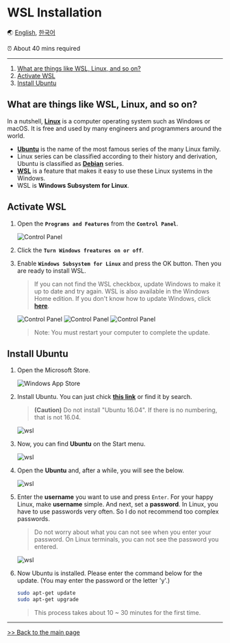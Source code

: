 # WSL Installation

🌏 [English](WSL.md), [한국어](WSL.kr.md)

⏰ About 40 mins required

---

1. [What are things like WSL, Linux, and so on?](#What-are-things-like-WSL-Linux-and-so-on)
1. [Activate WSL](#Activate-WSL)
1. [Install Ubuntu](#Install-Ubuntu)

## What are things like WSL, Linux, and so on?

In a nutshell, [**Linux**](https://en.wikipedia.org/wiki/Linux) is a computer operating system such as Windows or macOS. It is free and used by many engineers and programmers around the world.

- [**Ubuntu**](https://en.wikipedia.org/wiki/Ubuntu) is the name of the most famous series of the many Linux family.
- Linux series can be classified according to their history and derivation, Ubuntu is classified as [**Debian**](https://en.wikipedia.org/wiki/Debian) series.
- [**WSL**](https://docs.microsoft.com/en-us/windows/wsl/about) is a feature that makes it easy to use these Linux systems in the Windows.
- WSL is **Windows Subsystem for Linux**.

## Activate WSL

1. Open the **`Programs and Features`** from the **`Control Panel`**.

    ![Control Panel](/img/wsl/control_panel1.PNG)

1. Click the **`Turn Windows freatures on or off`**.
2. Enable **`Windows Subsystem for Linux`** and press the OK button. Then you are ready to install WSL.

   > If you can not find the WSL checkbox, update Windows to make it up to date and try again. WSL is also available in the Windows Home edition. If you don't know how to update Windows, click [**here**](https://support.microsoft.com/en-us/help/4027667/windows-10-update).

    ![Control Panel](/img/wsl/control_panel2.PNG)
    ![Control Panel](/img/wsl/control_panel3.PNG)
    ![Control Panel](/img/wsl/control_panel4.PNG)

    > Note: You must restart your computer to complete the update.

## Install Ubuntu

1. Open the Microsoft Store.

    ![Windows App Store](/img/wsl/wsl1.PNG)

1. Install Ubuntu. You can just chick [**this link**](https://www.microsoft.com/en-us/p/ubuntu/9nblggh4msv6?activetab=pivot%3Aoverviewtab) or find it by search.

    > **(Caution)** Do not install "Ubuntu 16.04". If there is no numbering, that is not 16.04.

    ![wsl](/img/wsl/wsl2.PNG)

1. Now, you can find **Ubuntu** on the Start menu.

    ![wsl](/img/wsl/wsl3.PNG)

1. Open the **Ubuntu** and, after a while, you will see the below.

    ![wsl](/img/wsl/wsl5.PNG)

1. Enter the **username** you want to use and press `Enter`. For your happy Linux, make **username** simple. And next, set a **password**. In Linux, you have to use passwords very often. So I do not recommend too complex passwords.

   > Do not worry about what you can not see when you enter your password. On Linux terminals, you can not see the password you entered.

    ![wsl](/img/wsl/wsl6.PNG)

1. Now Ubuntu is installed. Please enter the command below for the update. (You may enter the password or the letter 'y'.)

    ```bash
    sudo apt-get update
    sudo apt-get upgrade
    ```

    > This process takes about 10 ~ 30 minutes for the first time.

---
[>> Back to the main page](/README.md)

